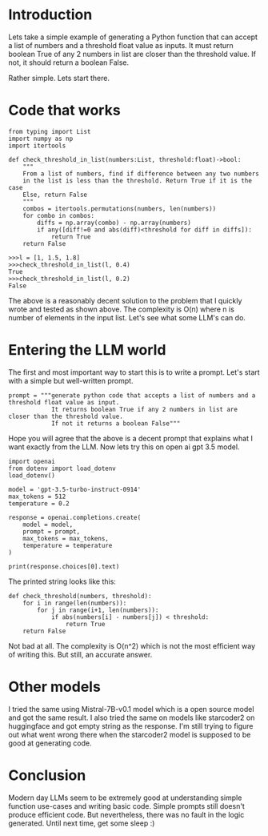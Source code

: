 # Introduction
Lets take a simple example of generating a Python function that can accept a list of numbers and a threshold float value as inputs. It must return boolean True of any 2 numbers in list are closer than the threshold value. If not, it should return a boolean False.

Rather simple. Lets start there.
# Code that works
```
from typing import List
import numpy as np
import itertools

def check_threshold_in_list(numbers:List, threshold:float)->bool:
    """
    From a list of numbers, find if difference between any two numbers 
    in the list is less than the threshold. Return True if it is the case
    Else, return False
    """
    combos = itertools.permutations(numbers, len(numbers))
    for combo in combos:
        diffs = np.array(combo) - np.array(numbers)
        if any([diff!=0 and abs(diff)<threshold for diff in diffs]):
            return True
    return False

>>>l = [1, 1.5, 1.8]
>>>check_threshold_in_list(l, 0.4)
True
>>>check_threshold_in_list(l, 0.2)
False
```
The above is a reasonably decent solution to the problem that I quickly wrote and tested as shown above. The complexity is O(n) where n is number of elements in the input list.
Let's see what some LLM's can do.
# Entering the LLM world
The first and most important way to start this is to write a prompt. Let's start with a simple but well-written prompt.
```
prompt = """generate python code that accepts a list of numbers and a threshold float value as input. 
            It returns boolean True if any 2 numbers in list are closer than the threshold value. 
            If not it returns a boolean False"""
```
Hope you will agree that the above is a decent prompt that explains what I want exactly from the LLM. Now lets try this on open ai gpt 3.5 model.
```
import openai
from dotenv import load_dotenv
load_dotenv()

model = 'gpt-3.5-turbo-instruct-0914'
max_tokens = 512
temperature = 0.2

response = openai.completions.create(
    model = model, 
    prompt = prompt, 
    max_tokens = max_tokens, 
    temperature = temperature    
)

print(response.choices[0].text)
```
The printed string looks like this:
```
def check_threshold(numbers, threshold):
    for i in range(len(numbers)):
        for j in range(i+1, len(numbers)):
            if abs(numbers[i] - numbers[j]) < threshold:
                return True
    return False
```

Not bad at all. The complexity is O(n^2) which is not the most efficient way of writing this. But still, an accurate answer.
# Other models
I tried the same using Mistral-7B-v0.1 model which is a open source model and got the same result. I also tried the same on models like starcoder2 on huggingface and got empty string as the response. I'm still trying to figure out what went wrong there when the starcoder2 model is supposed to be good at generating code.
# Conclusion
Modern day LLMs seem to be extremely good at understanding simple function use-cases and writing basic code. Simple prompts still doesn't produce efficient code. But nevertheless, there was no fault in the logic generated. Until next time, get some sleep :)